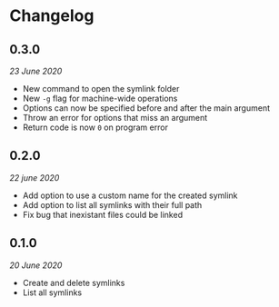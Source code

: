 # Changelog


## 0.3.0
_23 June 2020_

- New command to open the symlink folder
- New `-g` flag for machine-wide operations
- Options can now be specified before and after the main argument
- Throw an error for options that miss an argument
- Return code is now `0` on program error


## 0.2.0
_22 june 2020_

- Add option to use a custom name for the created symlink
- Add option to list all symlinks with their full path
- Fix bug that inexistant files could be linked


## 0.1.0
_20 June 2020_

- Create and delete symlinks
- List all symlinks
